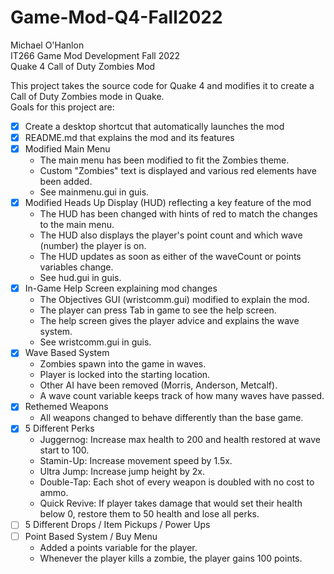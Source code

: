 # Game-Mod-Q4-Fall2022

Michael O'Hanlon\
IT266 Game Mod Development Fall 2022\
Quake 4 Call of Duty Zombies Mod

This project takes the source code for Quake 4 and modifies it to create a Call of Duty Zombies mode in Quake.\
Goals for this project are:
- [x] Create a desktop shortcut that automatically launches the mod
- [x] README.md that explains the mod and its features
- [x] Modified Main Menu
  - The main menu has been modified to fit the Zombies theme.
  - Custom "Zombies" text is displayed and various red elements have been added.
  - See mainmenu.gui in guis.
- [x] Modified Heads Up Display (HUD) reflecting a key feature of the mod
  - The HUD has been changed with hints of red to match the changes to the main menu.
  - The HUD also displays the player's point count and which wave (number) the player is on.
  - The HUD updates as soon as either of the waveCount or points variables change.
  - See hud.gui in guis.
- [x] In-Game Help Screen explaining mod changes
  - The Objectives GUI (wristcomm.gui) modified to explain the mod.
  - The player can press Tab in game to see the help screen.
  - The help screen gives the player advice and explains the wave system.
  - See wristcomm.gui in guis.
- [x] Wave Based System
  - Zombies spawn into the game in waves.
  - Player is locked into the starting location.
  - Other AI have been removed (Morris, Anderson, Metcalf).
  - A wave count variable keeps track of how many waves have passed.
- [x] Rethemed Weapons
  - All weapons changed to behave differently than the base game.
- [x] 5 Different Perks
  - Juggernog: Increase max health to 200 and health restored at wave start to 100.
  - Stamin-Up: Increase movement speed by 1.5x.
  - Ultra Jump: Increase jump height by 2x.
  - Double-Tap: Each shot of every weapon is doubled with no cost to ammo.
  - Quick Revive: If player takes damage that would set their health below 0, restore them to 50 health and lose all perks.
- [ ] 5 Different Drops / Item Pickups / Power Ups
- [ ] Point Based System / Buy Menu
  - Added a points variable for the player.
  - Whenever the player kills a zombie, the player gains 100 points.
